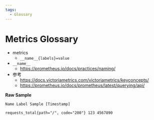 ```yaml
---
tags:
  - Glossary
---
```


# Metrics Glossary

- metrics
  - `__name__{labels}=value`
- `__name__`
  - https://prometheus.io/docs/practices/naming/
- 参考
  - https://docs.victoriametrics.com/victoriametrics/keyconcepts/
  - https://prometheus.io/docs/prometheus/latest/querying/api/


**Raw Sample**

```
Name Label Sample [Timestamp]
```

```
requests_total{path="/", code="200"} 123 4567890
```
